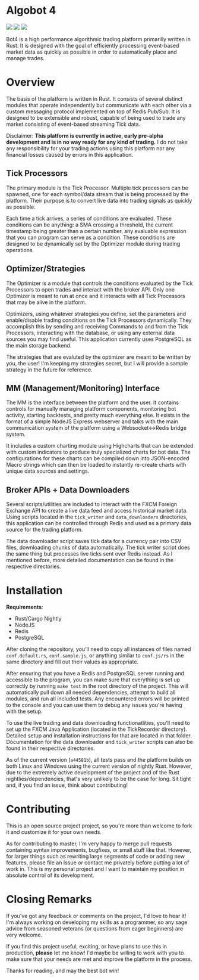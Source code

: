 # Algobot 4
![](https://camo.githubusercontent.com/79318781f189b2ee91c3a150bf27813c386afaf2/68747470733a2f2f696d672e736869656c64732e696f2f62616467652f72757374632d6e696768746c792d79656c6c6f772e737667)
![](https://tokei.rs/b1/github/Ameobea/bot4)
![](https://tokei.rs/b1/github/Ameobea/bot4?category=files)

Bot4 is a high performance algorithmic trading platform primarilly written in Rust.  It is designed with the goal of efficiently processing event-based market data as quickly as possible in order to automatically place and manage trades.

# Overview
The basis of the platform is written in Rust.  It consists of several distinct modules that operate independently but communicate with each other via a custom messaging protocol implemented on top of Redis Pub/Sub.  It is designed to be extensible and robust, capable of being used to trade any market consisting of event-based streaming Tick data.

Disclaimer: **This platform is currently in active, early pre-alpha development and is in no way ready for any kind of trading.**  I do not take any responsibility for your trading actions using this platform nor any financial losses caused by errors in this application.

## Tick Processors
The primary module is the Tick Processor.  Multiple tick processors can be spawned, one for each symbol/data stream that is being processed by the platform.  Their purpose is to convert live data into trading signals as quickly as possible.

Each time a tick arrives, a series of conditions are evaluated.  These conditions can be anything: a SMA crossing a threshold, the current timestamp being greater than a certain number, any evaluable expression that you can program can serve as a condition.  These conditions are designed to be dynamically set by the Optimizer module during trading operations.

## Optimizer/Strategies
The Optimizer is a module that controls the conditions evaluated by the Tick Processors to open trades and interact with the broker API.  Only one Optimizer is meant to run at once and it interacts with all Tick Processors that may be alive in the platform.

Optimizers, using whatever strategies you define, set the parameters and enable/disable trading conditions on the Tick Processors dynamically.  They accomplish this by sending and receiving Commands to and from the Tick Processors, interacting with the database, or using any external data sources you may find useful.  This application currently uses PostgreSQL as the main storage backend.

The strategies that are evaluted by the optimizer are meant to be written by you, the user!  I'm keeping my strategies secret, but I will provide a sample strategy in the future for reference.

## MM (Management/Monitoring) Interface
The MM is the interface between the platform and the user.  It contains controls for manually managing platform components, monitoring bot activity, starting backtests, and pretty much everything else.  It exists in the format of a simple NodeJS Express webserver and talks with the main communication system of the platform using a Websocket<->Redis bridge system.

It includes a custom charting module using Highcharts that can be extended with custom indicators to produce truly specialized charts for bot data.  The configurations for these charts can be compiled down into JSON-encoded Macro strings which can then be loaded to instantly re-create charts with unique data sources and settings.

## Broker APIs + Data Downloaders
Several scripts/utilities are included to interact with the FXCM Foreign Exchange API to create a live data feed and access historical market data.  Using scripts located in the `tick_writer` and `data_downloaders` directories, this application can be controlled through Redis and used as a primary data source for the trading platform.

The data downloader script saves tick data for a currency pair into CSV files, downloading chunks of data automatically.  The tick writer script does the same thing but processes live ticks sent over Redis instead.  As I mentioned before, more detailed documentation can be found in the respective directories.

# Installation
**Requirements**:
* Rust/Cargo Nightly
* NodeJS
* Redis
* PostgreSQL

After cloning the repository, you'll need to copy all instances of files named `conf.default.rs`, `conf.sample.js`, or anything similar to `conf.js/rs` in the same directory and fill out their values as appropriate.

After ensuring that you have a Redis and PostgreSQL server running and accessible to the program, you can make sure that everything is set up correctly by running `make test` in the root directory of the project.  This will automatically pull down all needed dependencies, attempt to build all modules, and run all included tests.  Any encountered errors will be printed to the console and you can use them to debug any issues you're having with the setup.

To use the live trading and data downloading functionatlities, you'll need to set up the FXCM Java Application (located in the TickRecorder directory).  Detailed setup and installation instructions for that are located in that folder.  Documentation for the data downloader and `tick_writer` scripts can also be found in their respective directories.

As of the current version (`a44581b`), all tests pass and the platform builds on both Linux and Windows using the current version of nightly Rust.  However, due to the extremely active development of the project and of the Rust nightlies/dependencies, that's very unlikely to be the case for long.  Sit tight and, if you find an issue, think about contributing!

# Contributing
This is an open source project project, so you're more than welcome to fork it and customize it for your own needs.

As for contributing to master, I'm very happy to merge pull requests containing syntax improvements, bugfixes, or small stuff like that.  However, for larger things such as rewriting large segments of code or adding new features, please file an Issue or contact me privately before putting a lot of work in.  This is my personal project and I want to maintain my position in absolute control of its development.

# Closing Remarks
If you've got any feedback or comments on the project, I'd love to hear it!  I'm always working on developing my skills as a programmer, so any sage advice from seasoned veterans (or questions from eager beginners) are very welcome.

If you find this project useful, exciting, or have plans to use this in production, **please** let me know!  I'd maybe be willing to work with you to make sure that your needs are met and improve the platform in the process.

Thanks for reading, and may the best bot win!
